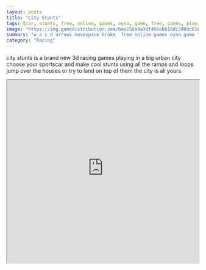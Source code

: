 ```yaml
---
layout: posts
title: "City Stunts"
tags: [car, stunts, free, online, games, oyna, game, free, games, play, play, games]
image: "https://img.gamedistribution.com/bae15da9a3df456eb618dc240dc6164c-512x384.jpeg"
summary: "w a s d arrows movespace brake  free online games oyna game free games play play games"
category: "Racing"
---
```


city stunts is a brand new 3d racing games playing in a big urban city choose your sportscar and make cool stunts using all the ramps and loops jump over the houses or try to land on top of them the city is all yours

<iframe width="100%" height="480px;" src="https://html5.gamedistribution.com/bae15da9a3df456eb618dc240dc6164c/"></iframe>
